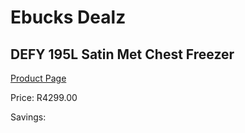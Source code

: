
# Ebucks Dealz
## DEFY 195L Satin Met Chest Freezer
[Product Page](https://www.ebucks.com/web/shop/productSelected.do?prodId=1237857685&catId=704986856)

Price: R4299.00

Savings: 


	